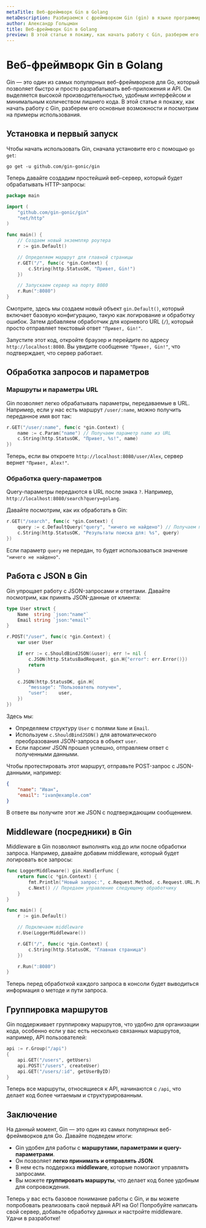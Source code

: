 ```yaml
---
metaTitle: Веб-фреймворк Gin в Golang
metaDescription: Разбираемся с фреймворком Gin (gin) в языке программирования Go (Golang).
author: Александр Гольцман
title: Веб-фреймворк Gin в Golang
preview: В этой статье я покажу, как начать работу с Gin, разберем его основные возможности и посмотрим на примеры использования.
---
```


# **Веб-фреймворк Gin в Golang**

Gin — это один из самых популярных веб-фреймворков для Go, который позволяет быстро и просто разрабатывать веб-приложения и API. Он выделяется высокой производительностью, удобным интерфейсом и минимальным количеством лишнего кода. В этой статье я покажу, как начать работу с Gin, разберем его основные возможности и посмотрим на примеры использования.

## **Установка и первый запуск**

Чтобы начать использовать Gin, сначала установите его с помощью `go get`:

```
go get -u github.com/gin-gonic/gin

```

Теперь давайте создадим простейший веб-сервер, который будет обрабатывать HTTP-запросы:

```go
package main

import (
    "github.com/gin-gonic/gin"
    "net/http"
)

func main() {
    // Создаем новый экземпляр роутера
    r := gin.Default()

    // Определяем маршрут для главной страницы
    r.GET("/", func(c *gin.Context) {
        c.String(http.StatusOK, "Привет, Gin!")
    })

    // Запускаем сервер на порту 8080
    r.Run(":8080")
}

```

Смотрите, здесь мы создаем новый объект `gin.Default()`, который включает базовую конфигурацию, такую как логирование и обработку ошибок. Затем добавляем обработчик для корневого URL (`/`), который просто отправляет текстовый ответ `"Привет, Gin!"`.

Запустите этот код, откройте браузер и перейдите по адресу `http://localhost:8080`. Вы увидите сообщение `"Привет, Gin!"`, что подтверждает, что сервер работает.

## **Обработка запросов и параметров**

### **Маршруты и параметры URL**

Gin позволяет легко обрабатывать параметры, передаваемые в URL. Например, если у нас есть маршрут `/user/:name`, можно получить переданное имя вот так:

```go
r.GET("/user/:name", func(c *gin.Context) {
    name := c.Param("name") // Получаем параметр name из URL
    c.String(http.StatusOK, "Привет, %s!", name)
})

```

Теперь, если вы откроете `http://localhost:8080/user/Alex`, сервер вернет `"Привет, Alex!"`.

### **Обработка query-параметров**

Query-параметры передаются в URL после знака `?`. Например, `http://localhost:8080/search?query=golang`.

Давайте посмотрим, как их обработать в Gin:

```go
r.GET("/search", func(c *gin.Context) {
    query := c.DefaultQuery("query", "ничего не найдено") // Получаем параметр или ставим значение по умолчанию
    c.String(http.StatusOK, "Результаты поиска для: %s", query)
})

```

Если параметр `query` не передан, то будет использоваться значение `"ничего не найдено"`.

## **Работа с JSON в Gin**

Gin упрощает работу с JSON-запросами и ответами. Давайте посмотрим, как принять JSON-данные от клиента:

```go
type User struct {
    Name  string `json:"name"`
    Email string `json:"email"`
}

r.POST("/user", func(c *gin.Context) {
    var user User

    if err := c.ShouldBindJSON(&user); err != nil {
        c.JSON(http.StatusBadRequest, gin.H{"error": err.Error()})
        return
    }

    c.JSON(http.StatusOK, gin.H{
        "message": "Пользователь получен",
        "user":    user,
    })
})

```

Здесь мы:

- Определяем структуру `User` с полями `Name` и `Email`.
- Используем `c.ShouldBindJSON()` для автоматического преобразования JSON-запроса в объект `user`.
- Если парсинг JSON прошел успешно, отправляем ответ с полученными данными.

Чтобы протестировать этот маршрут, отправьте POST-запрос с JSON-данными, например:

```json
{
    "name": "Иван",
    "email": "ivan@example.com"
}
```

В ответе вы получите этот же JSON с подтверждающим сообщением.

## **Middleware (посредники) в Gin**

Middleware в Gin позволяют выполнять код до или после обработки запроса. Например, давайте добавим middleware, который будет логировать все запросы:

```go
func LoggerMiddleware() gin.HandlerFunc {
    return func(c *gin.Context) {
        fmt.Println("Новый запрос:", c.Request.Method, c.Request.URL.Path)
        c.Next() // Передаем управление следующему обработчику
    }
}

func main() {
    r := gin.Default()

    // Подключаем middleware
    r.Use(LoggerMiddleware())

    r.GET("/", func(c *gin.Context) {
        c.String(http.StatusOK, "Главная страница")
    })

    r.Run(":8080")
}
```

Теперь перед обработкой каждого запроса в консоли будет выводиться информация о методе и пути запроса.

## **Группировка маршрутов**

Gin поддерживает группировку маршрутов, что удобно для организации кода, особенно если у вас есть несколько связанных маршрутов, например, API пользователей:

```go
api := r.Group("/api")
{
    api.GET("/users", getUsers)
    api.POST("/users", createUser)
    api.GET("/users/:id", getUserByID)
}
```

Теперь все маршруты, относящиеся к API, начинаются с `/api`, что делает код более читаемым и структурированным.

## **Заключение**

На данный момент, Gin — это один из самых популярных веб-фреймворков для Go. Давайте подведем итоги:

- Gin удобен для работы с **маршрутами, параметрами и query-параметрами**.
- Он позволяет **легко принимать и отправлять JSON**.
- В нем есть поддержка **middleware**, которые помогают управлять запросами.
- Вы можете **группировать маршруты**, что делает код более удобным для сопровождения.

Теперь у вас есть базовое понимание работы с Gin, и вы можете попробовать реализовать свой первый API на Go! Попробуйте написать свой сервер, добавьте обработку данных и настройте middleware. Удачи в разработке!
